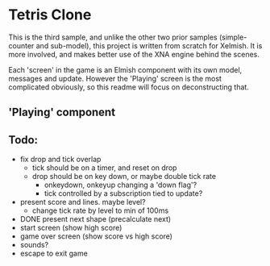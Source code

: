 ﻿# Tetris Clone

This is the third sample, and unlike the other two prior samples (simple-counter and sub-model), this project is written from scratch for Xelmish. It is more involved, and makes better use of the XNA engine behind the scenes.

Each 'screen' in the game is an Elmish component with its own model, messages and update. However the 'Playing' screen is the most complicated obviously, so this readme will focus on deconstructing that.

## 'Playing' component

## Todo:

- fix drop and tick overlap
  - tick should be on a timer, and reset on drop
  - drop should be on key down, or maybe double tick rate
    - onkeydown, onkeyup changing a 'down flag'?
    - tick controlled by a subscription tied to update?
- present score and lines. maybe level?
  - change tick rate by level to min of 100ms
- DONE present next shape (precalculate next)
- start screen (show high score)
- game over screen (show score vs high score)
- sounds?
- escape to exit game
